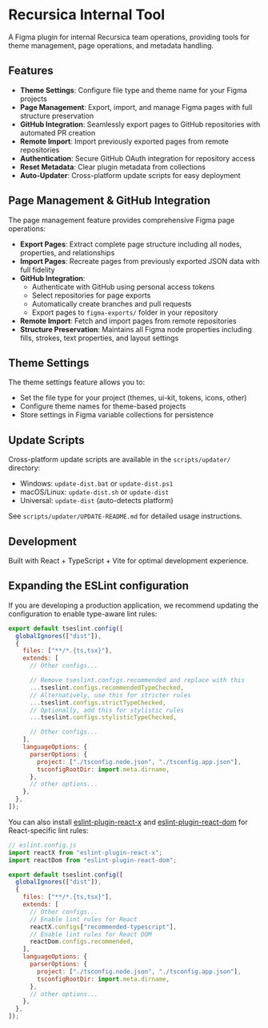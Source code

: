 # Recursica Internal Tool

A Figma plugin for internal Recursica team operations, providing tools for theme management, page operations, and metadata handling.

## Features

- **Theme Settings**: Configure file type and theme name for your Figma projects
- **Page Management**: Export, import, and manage Figma pages with full structure preservation
- **GitHub Integration**: Seamlessly export pages to GitHub repositories with automated PR creation
- **Remote Import**: Import previously exported pages from remote repositories
- **Authentication**: Secure GitHub OAuth integration for repository access
- **Reset Metadata**: Clear plugin metadata from collections
- **Auto-Updater**: Cross-platform update scripts for easy deployment

## Page Management & GitHub Integration

The page management feature provides comprehensive Figma page operations:

- **Export Pages**: Extract complete page structure including all nodes, properties, and relationships
- **Import Pages**: Recreate pages from previously exported JSON data with full fidelity
- **GitHub Integration**:
  - Authenticate with GitHub using personal access tokens
  - Select repositories for page exports
  - Automatically create branches and pull requests
  - Export pages to `figma-exports/` folder in your repository
- **Remote Import**: Fetch and import pages from remote repositories
- **Structure Preservation**: Maintains all Figma node properties including fills, strokes, text properties, and layout settings

## Theme Settings

The theme settings feature allows you to:

- Set the file type for your project (themes, ui-kit, tokens, icons, other)
- Configure theme names for theme-based projects
- Store settings in Figma variable collections for persistence

## Update Scripts

Cross-platform update scripts are available in the `scripts/updater/` directory:

- Windows: `update-dist.bat` or `update-dist.ps1`
- macOS/Linux: `update-dist.sh` or `update-dist`
- Universal: `update-dist` (auto-detects platform)

See `scripts/updater/UPDATE-README.md` for detailed usage instructions.

## Development

Built with React + TypeScript + Vite for optimal development experience.

## Expanding the ESLint configuration

If you are developing a production application, we recommend updating the configuration to enable type-aware lint rules:

```js
export default tseslint.config([
  globalIgnores(["dist"]),
  {
    files: ["**/*.{ts,tsx}"],
    extends: [
      // Other configs...

      // Remove tseslint.configs.recommended and replace with this
      ...tseslint.configs.recommendedTypeChecked,
      // Alternatively, use this for stricter rules
      ...tseslint.configs.strictTypeChecked,
      // Optionally, add this for stylistic rules
      ...tseslint.configs.stylisticTypeChecked,

      // Other configs...
    ],
    languageOptions: {
      parserOptions: {
        project: ["./tsconfig.node.json", "./tsconfig.app.json"],
        tsconfigRootDir: import.meta.dirname,
      },
      // other options...
    },
  },
]);
```

You can also install [eslint-plugin-react-x](https://github.com/Rel1cx/eslint-react/tree/main/packages/plugins/eslint-plugin-react-x) and [eslint-plugin-react-dom](https://github.com/Rel1cx/eslint-react/tree/main/packages/plugins/eslint-plugin-react-dom) for React-specific lint rules:

```js
// eslint.config.js
import reactX from "eslint-plugin-react-x";
import reactDom from "eslint-plugin-react-dom";

export default tseslint.config([
  globalIgnores(["dist"]),
  {
    files: ["**/*.{ts,tsx}"],
    extends: [
      // Other configs...
      // Enable lint rules for React
      reactX.configs["recommended-typescript"],
      // Enable lint rules for React DOM
      reactDom.configs.recommended,
    ],
    languageOptions: {
      parserOptions: {
        project: ["./tsconfig.node.json", "./tsconfig.app.json"],
        tsconfigRootDir: import.meta.dirname,
      },
      // other options...
    },
  },
]);
```
